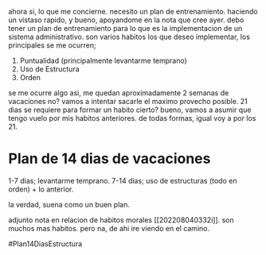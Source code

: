 ahora si, lo que me concierne. necesito un plan de entrenamiento. haciendo un vistaso rapido, y bueno, apoyandome en la nota que cree ayer. debo tener un plan de entrenamiento para lo que es la implementacion de un sistema administrativo. son varios habitos los que deseo implementar, los principales se me ocurren;
1) Puntualidad (principalmente levantarme temprano)
2) Uso de Estructura
3) Orden

se me ocurre algo asi, me quedan aproximadamente 2 semanas de vacaciones no? vamos a intentar sacarle el maximo provecho posible. 21 dias se requiere para formar un habito cierto? bueno, vamos a asumir que tengo vuelo por mis habitos anteriores. de todas formas, igual voy a por los 21.

# Plan de 14 dias de vacaciones

1-7 dias; levantarme temprano.
7-14 dias; uso de estructuras (todo en orden) + lo anterior.

la verdad, suena como un buen plan.

adjunto nota en relacion de habitos morales [[202208040332i]]. son muchos mas habitos. pero na, de ahi ire viendo en el camino.



#Plan14DiasEstructura